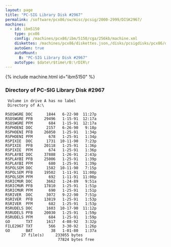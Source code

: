 ```yaml
---
layout: page
title: "PC-SIG Library Disk #2967"
permalink: /software/pcx86/sw/misc/pcsig/2000-2999/DISK2967/
machines:
  - id: ibm5150
    type: pcx86
    config: /machines/pcx86/ibm/5150/cga/256kb/machine.xml
    diskettes: /machines/pcx86/diskettes.json,/disks/pcsigdisks/pcx86/diskettes.json
    autoGen: true
    autoMount:
      B: "PC-SIG Library Disk #2967"
    autoType: $date\r$time\rB:\rDIR\r
---
```


{% include machine.html id="ibm5150" %}

### Directory of PC-SIG Library Disk #2967

     Volume in drive A has no label
     Directory of A:\

    RSOSWGRE DOC      1844   6-22-90  11:27p
    RSOSWGRE PFB     29496   1-15-91  12:17a
    RSOSWGRE PFM       684   1-15-91  12:17a
    RSPHOENI DOC      2157   6-26-90   9:18p
    RSPHOENI PFB     26050   1-25-91   1:34p
    RSPHOENI PFM       678   1-25-91   1:34p
    RSPIXIE  DOC      1731  10-11-90   7:23p
    RSPIXIE  PFB     20118   1-25-91   1:36p
    RSPIXIE  PFM       674   1-25-91   1:36p
    RSPLAYBI DOC     37888   1-26-91   2:43p
    RSPLAYBI PFB     25006   1-25-91   1:39p
    RSPLAYBI PFM       680   1-25-91   1:39p
    RSPOLSEM DOC      1582  10-11-90   7:15p
    RSPOLSEM PFB     19502   1-11-91  11:00p
    RSPOLSEM PFM       692   1-11-91  11:00p
    RSRICMUR DOC      3662   1-24-89   9:51a
    RSRICMUR PFB     17810   1-25-91   1:51p
    RSRICMUR PFM       690   1-25-91   1:51p
    RSRIVER  DOC      3072   9-22-90   7:51p
    RSRIVER  PFB     13819   1-25-91   1:53p
    RSRIVER  PFM       682   1-25-91   1:53p
    RSRUDELS DOC      1603  10-17-90  11:12p
    RSRUDELS PFB     20030   1-25-91   1:59p
    RSRUDELS PFM       684   1-25-91   1:59p
    GO       TXT      1617   4-08-92   3:32p
    FILE2967 TXT       566   3-30-92   1:26p
    GO       BAT        38   1-01-80   1:37a
           27 file(s)     233055 bytes
                           77824 bytes free
